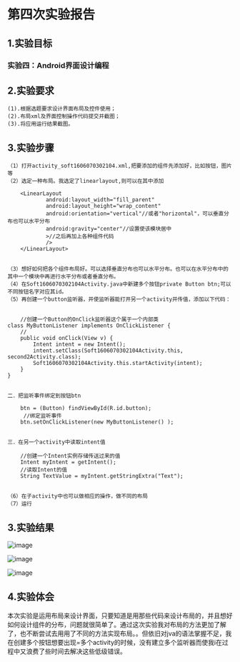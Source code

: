 # 第四次实验报告  

## 1.实验目标
### 实验四：Android界面设计编程

## 2.实验要求
```
(1).根据选题要求设计界面布局及控件使用；
(2).布局xml及界面控制操作代码提交并截图；
(3).将应用运行结果截图。
```

## 3.实验步骤
```
（1）打开activity_soft1606070302104.xml,把要添加的组件先添加好，比如按钮，图片等
（2）选定一种布局。我选定了linearlayout,则可以在其中添加

```
        <LinearLayout
                android:layout_width="fill_parent"
                android:layout_height="wrap_content"
                android:orientation="vertical"//或者"horizontal"，可以垂直分布也可以水平分布
                android:gravity="center"//设置使该模块居中
                >//之后再加上各种组件代码
                />
        </LinearLayout>
```

（3）想好如何把各个组件布局好。可以选择垂直分布也可以水平分布。也可以在水平分布中的其中一个模块中再进行水平分布或者垂直分布。
（4）在Soft1606070302104Activity.java中新建多个按钮private Button btn;可以不同按钮名字对应其id。
（5）再创建一个button监听器，并使监听器能打开另一个activity并传值，添加以下代码：


```
        //创建一个Button的OnClick监听器这个属于一个内部类
    class MyButtonListener implements OnClickListener {
        //
        public void onClick(View v) {
            Intent intent = new Intent();
            intent.setClass(Soft1606070302104Activity.this, second2Activity.class);
            Soft1606070302104Activity.this.startActivity(intent);
        }
    }
```

二．把监听事件绑定到按钮btn

```
        btn = (Button) findViewById(R.id.button);
         //绑定监听事件  
        btn.setOnClickListener(new MyButtonListener() );  
```

三．在另一个activity中读取intent值

```
        //创建一个Intent实例存储传送过来的值
        Intent myIntent = getIntent();
        //读取Intent的值
        String TextValue = myIntent.getStringExtra("Text");
```

（6）在子activity中也可以做相应的操作，做不同的布局
（7）运行
```

## 3.实验结果

![image](https://github.com/lili503946540/android-labs-2018/blob/master/soft1606070302104/test4-1.png)

![image](https://github.com/lili503946540/android-labs-2018/blob/master/soft1606070302104/test4-2.png)

![image](https://github.com/lili503946540/android-labs-2018/blob/master/soft1606070302104/test4-3.png)

## 4.实验体会
本次实验是运用布局来设计界面，只要知道是用那些代码来设计布局的，并且想好如何设计组件的分布，问题就很简单了。通过这次实验我对布局的方法更加了解了，也不断尝试去用用了不同的方法实现布局。。但依旧对jva的语法掌握不足，我在创建多个按钮想要出现=多个activity的时候，没有建立多个监听器而使我i在过程中又浪费了些时间去解决这些低级错误。
